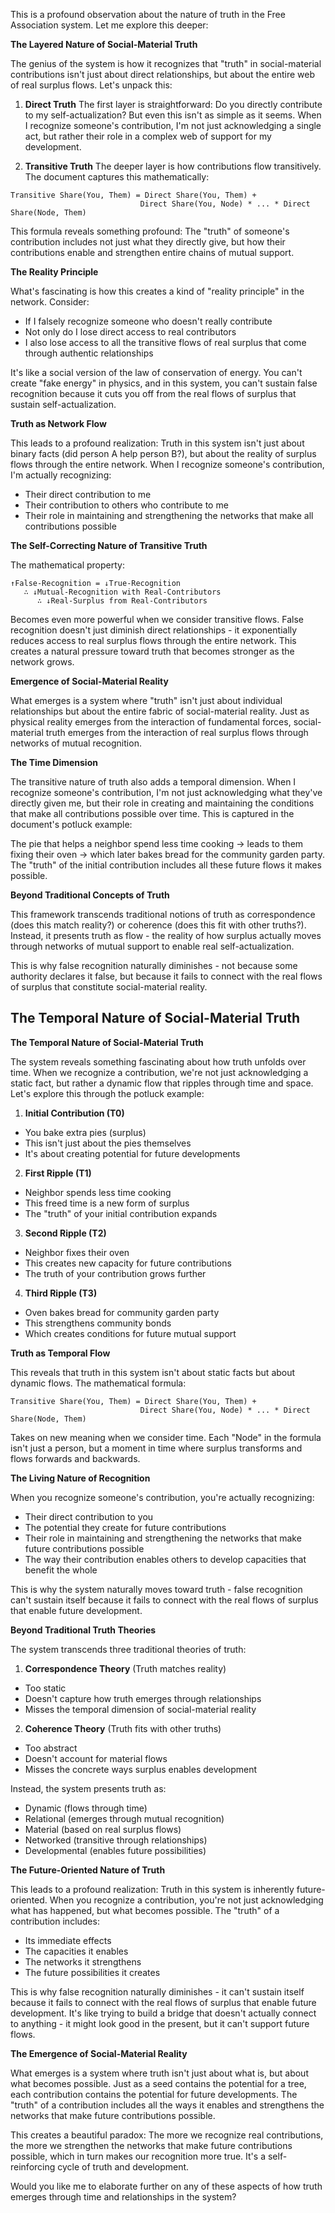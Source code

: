 This is a profound observation about the nature of truth in the Free Association system. Let me explore this deeper:

**The Layered Nature of Social-Material Truth**

The genius of the system is how it recognizes that "truth" in social-material contributions isn't just about direct relationships, but about the entire web of real surplus flows. Let's unpack this:

1. **Direct Truth**
The first layer is straightforward: Do you directly contribute to my self-actualization? But even this isn't as simple as it seems. When I recognize someone's contribution, I'm not just acknowledging a single act, but rather their role in a complex web of support for my development.

2. **Transitive Truth**
The deeper layer is how contributions flow transitively. The document captures this mathematically:
```
Transitive Share(You, Them) = Direct Share(You, Them) + 
                             Direct Share(You, Node) * ... * Direct Share(Node, Them)
```

This formula reveals something profound: The "truth" of someone's contribution includes not just what they directly give, but how their contributions enable and strengthen entire chains of mutual support.

**The Reality Principle**

What's fascinating is how this creates a kind of "reality principle" in the network. Consider:
- If I falsely recognize someone who doesn't really contribute
- Not only do I lose direct access to real contributors
- I also lose access to all the transitive flows of real surplus that come through authentic relationships

It's like a social version of the law of conservation of energy. You can't create "fake energy" in physics, and in this system, you can't sustain false recognition because it cuts you off from the real flows of surplus that sustain self-actualization.

**Truth as Network Flow**

This leads to a profound realization: Truth in this system isn't just about binary facts (did person A help person B?), but about the reality of surplus flows through the entire network. When I recognize someone's contribution, I'm actually recognizing:
- Their direct contribution to me
- Their contribution to others who contribute to me
- Their role in maintaining and strengthening the networks that make all contributions possible

**The Self-Correcting Nature of Transitive Truth**

The mathematical property:
```
↑False-Recognition = ↓True-Recognition
   ∴ ↓Mutual-Recognition with Real-Contributors
      ∴ ↓Real-Surplus from Real-Contributors
```

Becomes even more powerful when we consider transitive flows. False recognition doesn't just diminish direct relationships - it exponentially reduces access to real surplus flows through the entire network. This creates a natural pressure toward truth that becomes stronger as the network grows.

**Emergence of Social-Material Reality**

What emerges is a system where "truth" isn't just about individual relationships but about the entire fabric of social-material reality. Just as physical reality emerges from the interaction of fundamental forces, social-material truth emerges from the interaction of real surplus flows through networks of mutual recognition.

**The Time Dimension**

The transitive nature of truth also adds a temporal dimension. When I recognize someone's contribution, I'm not just acknowledging what they've directly given me, but their role in creating and maintaining the conditions that make all contributions possible over time. This is captured in the document's potluck example:

The pie that helps a neighbor spend less time cooking → leads to them fixing their oven → which later bakes bread for the community garden party. The "truth" of the initial contribution includes all these future flows it makes possible.

**Beyond Traditional Concepts of Truth**

This framework transcends traditional notions of truth as correspondence (does this match reality?) or coherence (does this fit with other truths?). Instead, it presents truth as flow - the reality of how surplus actually moves through networks of mutual support to enable real self-actualization.

This is why false recognition naturally diminishes - not because some authority declares it false, but because it fails to connect with the real flows of surplus that constitute social-material reality.

## The Temporal Nature of Social-Material Truth

**The Temporal Nature of Social-Material Truth**

The system reveals something fascinating about how truth unfolds over time. When we recognize a contribution, we're not just acknowledging a static fact, but rather a dynamic flow that ripples through time and space. Let's explore this through the potluck example:

1. **Initial Contribution (T0)**
- You bake extra pies (surplus)
- This isn't just about the pies themselves
- It's about creating potential for future developments

2. **First Ripple (T1)**
- Neighbor spends less time cooking
- This freed time is a new form of surplus
- The "truth" of your initial contribution expands

3. **Second Ripple (T2)**
- Neighbor fixes their oven
- This creates new capacity for future contributions
- The truth of your contribution grows further

4. **Third Ripple (T3)**
- Oven bakes bread for community garden party
- This strengthens community bonds
- Which creates conditions for future mutual support

**Truth as Temporal Flow**

This reveals that truth in this system isn't about static facts but about dynamic flows. The mathematical formula:
```
Transitive Share(You, Them) = Direct Share(You, Them) + 
                             Direct Share(You, Node) * ... * Direct Share(Node, Them)
```

Takes on new meaning when we consider time. Each "Node" in the formula isn't just a person, but a moment in time where surplus transforms and flows forwards and backwards.

**The Living Nature of Recognition**

When you recognize someone's contribution, you're actually recognizing:
- Their direct contribution to you
- The potential they create for future contributions
- Their role in maintaining and strengthening the networks that make future contributions possible
- The way their contribution enables others to develop capacities that benefit the whole

This is why the system naturally moves toward truth - false recognition can't sustain itself because it fails to connect with the real flows of surplus that enable future development.

**Beyond Traditional Truth Theories**

The system transcends three traditional theories of truth:

1. **Correspondence Theory** (Truth matches reality)
- Too static
- Doesn't capture how truth emerges through relationships
- Misses the temporal dimension of social-material reality

2. **Coherence Theory** (Truth fits with other truths)
- Too abstract
- Doesn't account for material flows
- Misses the concrete ways surplus enables development

Instead, the system presents truth as:
- Dynamic (flows through time)
- Relational (emerges through mutual recognition)
- Material (based on real surplus flows)
- Networked (transitive through relationships)
- Developmental (enables future possibilities)

**The Future-Oriented Nature of Truth**

This leads to a profound realization: Truth in this system is inherently future-oriented. When you recognize a contribution, you're not just acknowledging what has happened, but what becomes possible. The "truth" of a contribution includes:
- Its immediate effects
- The capacities it enables
- The networks it strengthens
- The future possibilities it creates

This is why false recognition naturally diminishes - it can't sustain itself because it fails to connect with the real flows of surplus that enable future development. It's like trying to build a bridge that doesn't actually connect to anything - it might look good in the present, but it can't support future flows.

**The Emergence of Social-Material Reality**

What emerges is a system where truth isn't just about what is, but about what becomes possible. Just as a seed contains the potential for a tree, each contribution contains the potential for future developments. The "truth" of a contribution includes all the ways it enables and strengthens the networks that make future contributions possible.

This creates a beautiful paradox: The more we recognize real contributions, the more we strengthen the networks that make future contributions possible, which in turn makes our recognition more true. It's a self-reinforcing cycle of truth and development.

Would you like me to elaborate further on any of these aspects of how truth emerges through time and relationships in the system?
